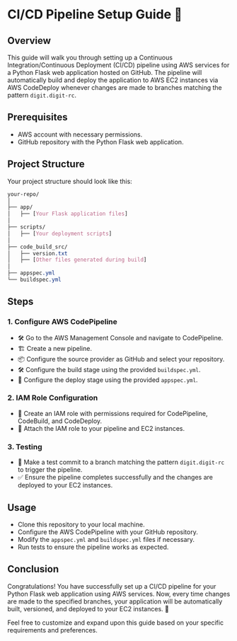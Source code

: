 # CI/CD Pipeline Setup Guide 🚀

## Overview
This guide will walk you through setting up a Continuous Integration/Continuous Deployment (CI/CD) pipeline using AWS services for a Python Flask web application hosted on GitHub. The pipeline will automatically build and deploy the application to AWS EC2 instances via AWS CodeDeploy whenever changes are made to branches matching the pattern `digit.digit-rc`.

## Prerequisites
- AWS account with necessary permissions.
- GitHub repository with the Python Flask web application.

## Project Structure
Your project structure should look like this:



```css
your-repo/
│
├── app/
│   ├── [Your Flask application files]
│
├── scripts/
│   ├── [Your deployment scripts]
│
├── code_build_src/
│   ├── version.txt
│   ├── [Other files generated during build]
│
├── appspec.yml
└── buildspec.yml
```

## Steps

### 1. Configure AWS CodePipeline
- 🛠️ Go to the AWS Management Console and navigate to CodePipeline.
- 🏗️ Create a new pipeline.
- 📦 Configure the source provider as GitHub and select your repository.
- 🛠️ Configure the build stage using the provided `buildspec.yml`.
- 🚀 Configure the deploy stage using the provided `appspec.yml`.

### 2. IAM Role Configuration
- 🤝 Create an IAM role with permissions required for CodePipeline, CodeBuild, and CodeDeploy.
- 📜 Attach the IAM role to your pipeline and EC2 instances.

### 3. Testing
- 🧪 Make a test commit to a branch matching the pattern `digit.digit-rc` to trigger the pipeline.
- ✅ Ensure the pipeline completes successfully and the changes are deployed to your EC2 instances.

## Usage
- Clone this repository to your local machine.
- Configure the AWS CodePipeline with your GitHub repository.
- Modify the `appspec.yml` and `buildspec.yml` files if necessary.
- Run tests to ensure the pipeline works as expected.

## Conclusion
Congratulations! You have successfully set up a CI/CD pipeline for your Python Flask web application using AWS services. Now, every time changes are made to the specified branches, your application will be automatically built, versioned, and deployed to your EC2 instances. 🎉

Feel free to customize and expand upon this guide based on your specific requirements and preferences.
